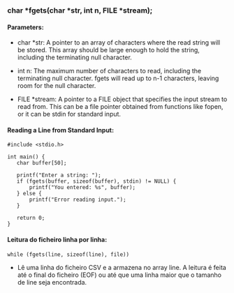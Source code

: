### char *fgets(char *str, int n, FILE *stream);

#### Parameters:

* char *str: A pointer to an array of characters where the read string will be stored.
   This array should be large enough to hold the string, including the terminating null character.
  
* int n: The maximum number of characters to read, including the terminating null character.
   fgets will read up to n-1 characters, leaving room for the null character.
  
* FILE *stream: A pointer to a FILE object that specifies the input stream to read from.
   This can be a file pointer obtained from functions like fopen, or it can be stdin for standard input.

#### Reading a Line from Standard Input:

```
#include <stdio.h>

int main() {
   char buffer[50];

   printf("Enter a string: ");
   if (fgets(buffer, sizeof(buffer), stdin) != NULL) {
       printf("You entered: %s", buffer);
   } else {
       printf("Error reading input.");
   }

   return 0;
}
```

#### Leitura do ficheiro linha por linha:

```
while (fgets(line, sizeof(line), file))
```
* Lê uma linha do ficheiro CSV e a armazena no array line.
  A leitura é feita até o final do ficheiro (EOF) ou até que uma linha maior que o tamanho de line seja encontrada.




